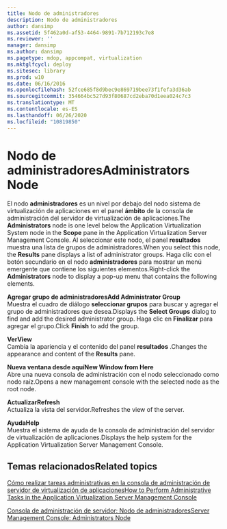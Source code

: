 ```yaml
---
title: Nodo de administradores
description: Nodo de administradores
author: dansimp
ms.assetid: 5f462a0d-af53-4464-9891-7b712193c7e8
ms.reviewer: ''
manager: dansimp
ms.author: dansimp
ms.pagetype: mdop, appcompat, virtualization
ms.mktglfcycl: deploy
ms.sitesec: library
ms.prod: w10
ms.date: 06/16/2016
ms.openlocfilehash: 52fce685f8d9bec9e869719bee73f1fefa3d36ab
ms.sourcegitcommit: 354664bc527d93f80687cd2eba70d1eea024c7c3
ms.translationtype: MT
ms.contentlocale: es-ES
ms.lasthandoff: 06/26/2020
ms.locfileid: "10819850"
---
```

# <span data-ttu-id="7b626-103">Nodo de administradores</span><span class="sxs-lookup"><span data-stu-id="7b626-103">Administrators Node</span></span>


<span data-ttu-id="7b626-104">El nodo **administradores** es un nivel por debajo del nodo sistema de virtualización de aplicaciones en el panel **ámbito** de la consola de administración del servidor de virtualización de aplicaciones.</span><span class="sxs-lookup"><span data-stu-id="7b626-104">The **Administrators** node is one level below the Application Virtualization System node in the **Scope** pane in the Application Virtualization Server Management Console.</span></span> <span data-ttu-id="7b626-105">Al seleccionar este nodo, el panel **resultados** muestra una lista de grupos de administradores.</span><span class="sxs-lookup"><span data-stu-id="7b626-105">When you select this node, the **Results** pane displays a list of administrator groups.</span></span> <span data-ttu-id="7b626-106">Haga clic con el botón secundario en el nodo **administradores** para mostrar un menú emergente que contiene los siguientes elementos.</span><span class="sxs-lookup"><span data-stu-id="7b626-106">Right-click the **Administrators** node to display a pop-up menu that contains the following elements.</span></span>

<a href="" id="add-administrator-group"></a>**<span data-ttu-id="7b626-107">Agregar grupo de administradores</span><span class="sxs-lookup"><span data-stu-id="7b626-107">Add Administrator Group</span></span>**  
<span data-ttu-id="7b626-108">Muestra el cuadro de diálogo **seleccionar grupos** para buscar y agregar el grupo de administradores que desea.</span><span class="sxs-lookup"><span data-stu-id="7b626-108">Displays the **Select Groups** dialog to find and add the desired administrator group.</span></span> <span data-ttu-id="7b626-109">Haga clic en **Finalizar** para agregar el grupo.</span><span class="sxs-lookup"><span data-stu-id="7b626-109">Click **Finish** to add the group.</span></span>

<a href="" id="view"></a>**<span data-ttu-id="7b626-110">Ver</span><span class="sxs-lookup"><span data-stu-id="7b626-110">View</span></span>**  
<span data-ttu-id="7b626-111">Cambia la apariencia y el contenido del panel **resultados** .</span><span class="sxs-lookup"><span data-stu-id="7b626-111">Changes the appearance and content of the **Results** pane.</span></span>

<a href="" id="new-window-from-here"></a>**<span data-ttu-id="7b626-112">Nueva ventana desde aquí</span><span class="sxs-lookup"><span data-stu-id="7b626-112">New Window from Here</span></span>**  
<span data-ttu-id="7b626-113">Abre una nueva consola de administración con el nodo seleccionado como nodo raíz.</span><span class="sxs-lookup"><span data-stu-id="7b626-113">Opens a new management console with the selected node as the root node.</span></span>

<a href="" id="refresh"></a>**<span data-ttu-id="7b626-114">Actualizar</span><span class="sxs-lookup"><span data-stu-id="7b626-114">Refresh</span></span>**  
<span data-ttu-id="7b626-115">Actualiza la vista del servidor.</span><span class="sxs-lookup"><span data-stu-id="7b626-115">Refreshes the view of the server.</span></span>

<a href="" id="help"></a>**<span data-ttu-id="7b626-116">Ayuda</span><span class="sxs-lookup"><span data-stu-id="7b626-116">Help</span></span>**  
<span data-ttu-id="7b626-117">Muestra el sistema de ayuda de la consola de administración del servidor de virtualización de aplicaciones.</span><span class="sxs-lookup"><span data-stu-id="7b626-117">Displays the help system for the Application Virtualization Server Management Console.</span></span>

## <span data-ttu-id="7b626-118">Temas relacionados</span><span class="sxs-lookup"><span data-stu-id="7b626-118">Related topics</span></span>


[<span data-ttu-id="7b626-119">Cómo realizar tareas administrativas en la consola de administración de servidor de virtualización de aplicaciones</span><span class="sxs-lookup"><span data-stu-id="7b626-119">How to Perform Administrative Tasks in the Application Virtualization Server Management Console</span></span>](how-to-perform-administrative-tasks-in-the-application-virtualization-server-management-console.md)

[<span data-ttu-id="7b626-120">Consola de administración de servidor: Nodo de administradores</span><span class="sxs-lookup"><span data-stu-id="7b626-120">Server Management Console: Administrators Node</span></span>](server-management-console-administrators-node.md)

 

 





